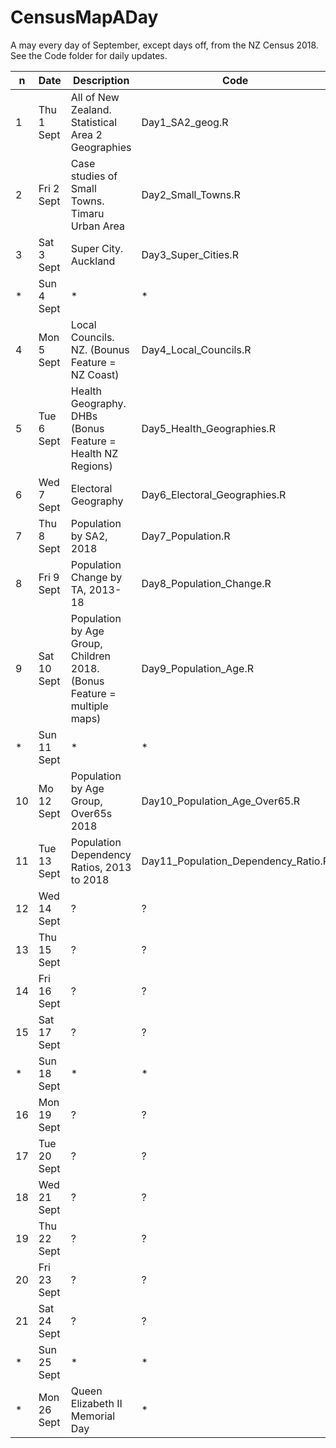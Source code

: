 # CensusMapADay
A may every day of September, except days off, from the NZ Census 2018. See the Code folder for daily updates.

|n  | Date         | Description | Code |
|---| ----------- | ----------- | ----------- |
|1  | Thu 1 Sept  | All of New Zealand. Statistical Area 2 Geographies  | Day1_SA2_geog.R |
|2  | Fri 2 Sept  | Case studies of Small Towns. Timaru Urban Area   | Day2_Small_Towns.R |
|3  | Sat 3 Sept  | Super City. Auckland  | Day3_Super_Cities.R |
| * | Sun 4 Sept  | * | * |
|4  | Mon 5 Sept  | Local Councils. NZ. (Bounus Feature = NZ Coast) | Day4_Local_Councils.R  |
|5  | Tue 6 Sept  | Health Geography. DHBs (Bonus Feature = Health NZ Regions)  | Day5_Health_Geographies.R  |
|6  | Wed 7 Sept  | Electoral Geography  | Day6_Electoral_Geographies.R  |
|7  | Thu 8 Sept  | Population by SA2, 2018  | Day7_Population.R  |
|8  | Fri 9 Sept  | Population Change by TA, 2013-18  |  Day8_Population_Change.R |
|9  | Sat 10 Sept  | Population by Age Group, Children 2018. (Bonus Feature = multiple maps) |  Day9_Population_Age.R |
|*| Sun 11 Sept |* | * |
|10 |Mo 12 Sept| Population by Age Group, Over65s 2018 | Day10_Population_Age_Over65.R |
|11 | Tue 13 Sept | Population Dependency Ratios, 2013 to 2018 | Day11_Population_Dependency_Ratio.R  |
|12 | Wed 14 Sept | ?  |?  |
|13 | Thu 15 Sept | ?  |?  |
|14 | Fri 16 Sept | ?  |?  |
|15 | Sat 17 Sept | ?  |?  |
|*| Sun 18 Sept |*|* |
|16 | Mon 19 Sept | ?  |?  |
|17 | Tue 20 Sept | ?  |?  |
|18 | Wed 21 Sept | ?  |?  |
|19 | Thu 22 Sept | ?  |?  |
|20 | Fri 23 Sept | ?  |?  |
|21 | Sat 24 Sept | ?  |?  |
|*| Sun 25 Sept |*|*|
|*| Mon 26 Sept |Queen Elizabeth II Memorial Day|*|

